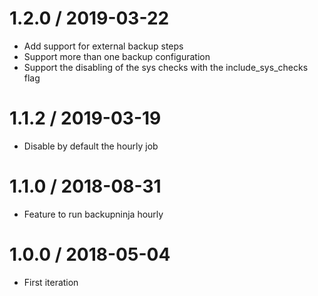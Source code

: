
1.2.0 / 2019-03-22
==================

  * Add support for external backup steps
  * Support more than one backup configuration
  * Support the disabling of the sys checks with the include_sys_checks flag

1.1.2 / 2019-03-19
==================

  * Disable by default the hourly job

1.1.0 / 2018-08-31
==================

  * Feature to run backupninja hourly

1.0.0 / 2018-05-04
===================

  * First iteration
